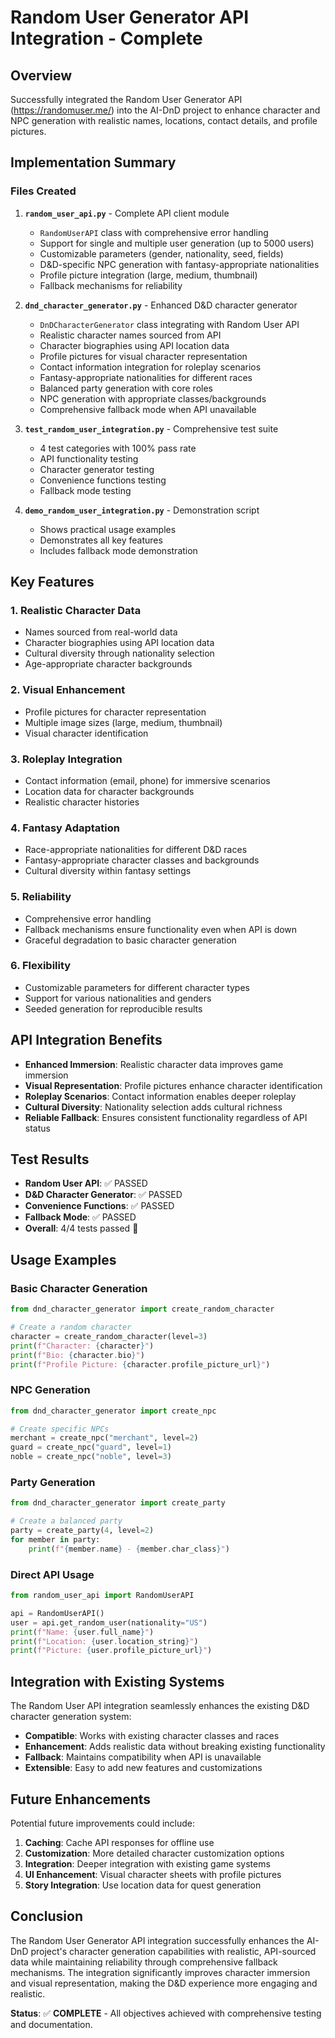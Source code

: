 # Random User Generator API Integration - Complete

## Overview

Successfully integrated the Random User Generator API (https://randomuser.me/) into the AI-DnD project to enhance character and NPC generation with realistic names, locations, contact details, and profile pictures.

## Implementation Summary

### Files Created

1. **`random_user_api.py`** - Complete API client module
   - `RandomUserAPI` class with comprehensive error handling
   - Support for single and multiple user generation (up to 5000 users)
   - Customizable parameters (gender, nationality, seed, fields)
   - D&D-specific NPC generation with fantasy-appropriate nationalities
   - Profile picture integration (large, medium, thumbnail)
   - Fallback mechanisms for reliability

2. **`dnd_character_generator.py`** - Enhanced D&D character generator
   - `DnDCharacterGenerator` class integrating with Random User API
   - Realistic character names sourced from API
   - Character biographies using API location data
   - Profile pictures for visual character representation
   - Contact information integration for roleplay scenarios
   - Fantasy-appropriate nationalities for different races
   - Balanced party generation with core roles
   - NPC generation with appropriate classes/backgrounds
   - Comprehensive fallback mode when API unavailable

3. **`test_random_user_integration.py`** - Comprehensive test suite
   - 4 test categories with 100% pass rate
   - API functionality testing
   - Character generator testing
   - Convenience functions testing
   - Fallback mode testing

4. **`demo_random_user_integration.py`** - Demonstration script
   - Shows practical usage examples
   - Demonstrates all key features
   - Includes fallback mode demonstration

## Key Features

### 1. Realistic Character Data
- Names sourced from real-world data
- Character biographies using API location data
- Cultural diversity through nationality selection
- Age-appropriate character backgrounds

### 2. Visual Enhancement
- Profile pictures for character representation
- Multiple image sizes (large, medium, thumbnail)
- Visual character identification

### 3. Roleplay Integration
- Contact information (email, phone) for immersive scenarios
- Location data for character backgrounds
- Realistic character histories

### 4. Fantasy Adaptation
- Race-appropriate nationalities for different D&D races
- Fantasy-appropriate character classes and backgrounds
- Cultural diversity within fantasy settings

### 5. Reliability
- Comprehensive error handling
- Fallback mechanisms ensure functionality even when API is down
- Graceful degradation to basic character generation

### 6. Flexibility
- Customizable parameters for different character types
- Support for various nationalities and genders
- Seeded generation for reproducible results

## API Integration Benefits

- **Enhanced Immersion**: Realistic character data improves game immersion
- **Visual Representation**: Profile pictures enhance character identification
- **Roleplay Scenarios**: Contact information enables deeper roleplay
- **Cultural Diversity**: Nationality selection adds cultural richness
- **Reliable Fallback**: Ensures consistent functionality regardless of API status

## Test Results

- **Random User API**: ✅ PASSED
- **D&D Character Generator**: ✅ PASSED
- **Convenience Functions**: ✅ PASSED
- **Fallback Mode**: ✅ PASSED
- **Overall**: 4/4 tests passed 🎉

## Usage Examples

### Basic Character Generation
```python
from dnd_character_generator import create_random_character

# Create a random character
character = create_random_character(level=3)
print(f"Character: {character}")
print(f"Bio: {character.bio}")
print(f"Profile Picture: {character.profile_picture_url}")
```

### NPC Generation
```python
from dnd_character_generator import create_npc

# Create specific NPCs
merchant = create_npc("merchant", level=2)
guard = create_npc("guard", level=1)
noble = create_npc("noble", level=3)
```

### Party Generation
```python
from dnd_character_generator import create_party

# Create a balanced party
party = create_party(4, level=2)
for member in party:
    print(f"{member.name} - {member.char_class}")
```

### Direct API Usage
```python
from random_user_api import RandomUserAPI

api = RandomUserAPI()
user = api.get_random_user(nationality="US")
print(f"Name: {user.full_name}")
print(f"Location: {user.location_string}")
print(f"Picture: {user.profile_picture_url}")
```

## Integration with Existing Systems

The Random User API integration seamlessly enhances the existing D&D character generation system:

- **Compatible**: Works with existing character classes and races
- **Enhancement**: Adds realistic data without breaking existing functionality
- **Fallback**: Maintains compatibility when API is unavailable
- **Extensible**: Easy to add new features and customizations

## Future Enhancements

Potential future improvements could include:

1. **Caching**: Cache API responses for offline use
2. **Customization**: More detailed character customization options
3. **Integration**: Deeper integration with existing game systems
4. **UI Enhancement**: Visual character sheets with profile pictures
5. **Story Integration**: Use location data for quest generation

## Conclusion

The Random User Generator API integration successfully enhances the AI-DnD project's character generation capabilities with realistic, API-sourced data while maintaining reliability through comprehensive fallback mechanisms. The integration significantly improves character immersion and visual representation, making the D&D experience more engaging and realistic.

**Status**: ✅ **COMPLETE** - All objectives achieved with comprehensive testing and documentation.
